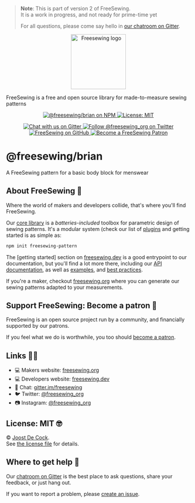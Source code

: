 > **Note**: This is part of version 2 of FreeSewing.  
> It is a work in progress, and not ready for prime-time yet
> 
> For all questions, please come say hello in [our chatroom on Gitter](https://gitter.im/).

<p align="center"><a title="Go to freesewing.org" href="https://freesewing.org/"><img src="https://freesewing.org/img/logo/black.svg" align="center" width="150px" alt="Freesewing logo"/></a></p>
<p>FreeSewing is a free and open source library for made-to-measure sewing patterns</p>
<p align='center'><a
  href="https://www.npmjs.com/package/@freesewing/brian"
  title="@freesewing/brian on NPM"
  ><img src="https://badgen.net/npm/v/@freesewing/brian"
  alt="@freesewing/brian on NPM"/>
  </a><a
  href="https://opensource.org/licenses/MIT"
  title="License: MIT"
  ><img src="https://badgen.net/badge/License/MIT/blue"
  alt="License: MIT"/>
  </a></p><p align='center'><a
  href="https://gitter.im/freesewing/freesewing"
  title="Chat with us on Gitter"
  ><img src="https://badgen.net/badge//Chat/CA0547?icon=gitter"
  alt="Chat with us on Gitter"/>
  </a><a
  href="https://twitter.com/freesewing_org"
  title="Follow @freesewing_org on Twitter"
  ><img src="https://badgen.net/badge//@freesewing_org/1DA1F2?icon=twitter"
  alt="Follow @freesewing_org on Twitter"/>
  </a><a
  href="https://github.com/freesewing"
  title="FreeSewing on GitHub"
  ><img src="https://badgen.net/badge//freesewing/269F42?icon=github"
  alt="FreeSewing on GitHub"/>
  </a><a
  href="https://freesewing.org/patrons/join"
  title="Become a FreeSewing Patron"
  ><img src="https://badgen.net/badge/Become%20a/Patron/purple"
  alt="Become a FreeSewing Patron"/>
  </a></p>

# @freesewing/brian

A FreeSewing pattern for a basic body block for menswear



## About FreeSewing 🤔

Where the world of makers and developers collide, that's where you'll find FreeSewing.

Our [core library](https://freesewing.dev/en/freesewing) is a *batteries-included* toolbox
for parametric design of sewing patterns. It's a modular system (check our list
of [plugins](https://freesewing.dev/en/plugins) and getting started is as simple as:

```bash
npm init freesewing-pattern
```

The [getting started] section on [freesewing.dev](https://freesewing.dev/) is a good
entrypoint to our documentation, but you'll find a lot more there, including
our [API documentation](https://freesewing.dev/en/freesewing/api),
as well as [examples](https://freesewing.dev/en/freesewing/examples),
and [best practices](https://freesewing.dev/en/do).

If you're a maker, checkout [freesewing.org](https://freesewing/) where you can generate
our sewing patterns adapted to your measurements.

## Support FreeSewing: Become a patron 🥰

FreeSewing is an open source project run by a community, 
and financially supported by our patrons.

If you feel what we do is worthwhile, you too 
should [become a patron](https://freesewing.org/patrons/join).

## Links 👩‍💻

 - 💻 Makers website: [freesewing.org](https://freesewing.org)
 - 💻 Developers website: [freesewing.dev](https://freesewing.org)
 - 💬 Chat: [gitter.im/freesewing](https://gitter.im/freesewing/freesewing)
 - 🐦 Twitter: [@freesewing_org](https://twitter.com/freesewing_org)
 - 📷 Instagram: [@freesewing_org](https://instagram.com/freesewing_org)

## License: MIT 🤓

© [Joost De Cock](https://github.com/joostdecock).  
See [the license file](https://github.com/freesewing/freesewing/blob/develop/LICENSE) for details.

## Where to get help 🤯

Our [chatroom on Gitter](https://gitter.im) is the best place to ask questions,
share your feedback, or just hang out.

If you want to report a problem, please [create an issue](https://github.com/freesewing/freesewing/issues/new).
